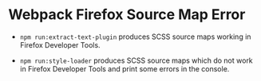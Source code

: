 Webpack Firefox Source Map Error
================================

* `npm run:extract-text-plugin` produces SCSS source maps working in Firefox
Developer Tools.

* `npm run:style-loader` produces SCSS source maps which do not work in Firefox
  Developer Tools and print some errors in the console.

